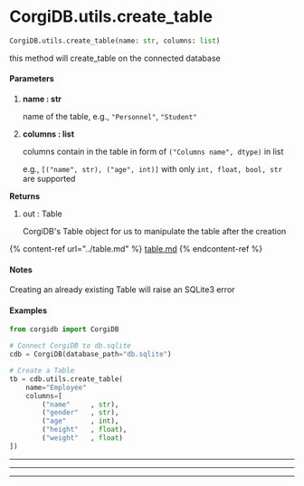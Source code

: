 # CorgiDB.utils.create\_table



```python
CorgiDB.utils.create_table(name: str, columns: list)
```

this method will create\_table on the connected database

#### **Parameters**&#x20;

1.  **name : str**

    name of the table, e.g., `"Personnel"`, `"Student"`
2.  **columns : list**

    columns contain in the table in form of `("Columns name", dtype)` in list

    e.g., `[("name", str), ("age", int)]` with only `int, float, bool, str` are supported

**Returns**

1.  out : Table

    CorgiDB's Table object for us to manipulate the table after the creation

{% content-ref url="../table.md" %}
[table.md](../table.md)
{% endcontent-ref %}

#### Notes

Creating an already existing Table will raise an SQLite3 error

#### Examples

```python
from corgidb import CorgiDB

# Connect CorgiDB to db.sqlite
cdb = CorgiDB(database_path="db.sqlite")

# Create a Table
tb = cdb.utils.create_table(
    name="Employee"
    columns=[
        ("name"     , str),
        ("gender"   , str),
        ("age"      , int),
        ("height"   , float),
        ("weight"   , float)
])
```







****

****

****
